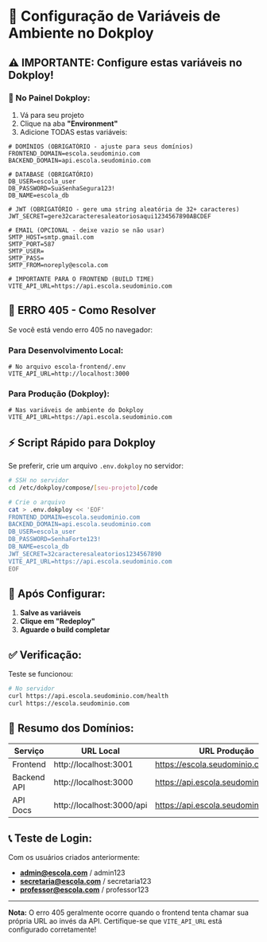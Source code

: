 # 🔧 Configuração de Variáveis de Ambiente no Dokploy

## ⚠️ IMPORTANTE: Configure estas variáveis no Dokploy!

### 📝 No Painel Dokploy:

1. Vá para seu projeto
2. Clique na aba **"Environment"**
3. Adicione TODAS estas variáveis:

```env
# DOMÍNIOS (OBRIGATÓRIO - ajuste para seus domínios)
FRONTEND_DOMAIN=escola.seudominio.com
BACKEND_DOMAIN=api.escola.seudominio.com

# DATABASE (OBRIGATÓRIO)
DB_USER=escola_user
DB_PASSWORD=SuaSenhaSegura123!
DB_NAME=escola_db

# JWT (OBRIGATÓRIO - gere uma string aleatória de 32+ caracteres)
JWT_SECRET=gere32caracteresaleatoriosaqui1234567890ABCDEF

# EMAIL (OPCIONAL - deixe vazio se não usar)
SMTP_HOST=smtp.gmail.com
SMTP_PORT=587
SMTP_USER=
SMTP_PASS=
SMTP_FROM=noreply@escola.com

# IMPORTANTE PARA O FRONTEND (BUILD TIME)
VITE_API_URL=https://api.escola.seudominio.com
```

## 🚨 ERRO 405 - Como Resolver

Se você está vendo erro 405 no navegador:

### Para Desenvolvimento Local:
```env
# No arquivo escola-frontend/.env
VITE_API_URL=http://localhost:3000
```

### Para Produção (Dokploy):
```env
# Nas variáveis de ambiente do Dokploy
VITE_API_URL=https://api.escola.seudominio.com
```

## ⚡ Script Rápido para Dokploy

Se preferir, crie um arquivo `.env.dokploy` no servidor:

```bash
# SSH no servidor
cd /etc/dokploy/compose/[seu-projeto]/code

# Crie o arquivo
cat > .env.dokploy << 'EOF'
FRONTEND_DOMAIN=escola.seudominio.com
BACKEND_DOMAIN=api.escola.seudominio.com
DB_USER=escola_user
DB_PASSWORD=SenhaForte123!
DB_NAME=escola_db
JWT_SECRET=32caracteresaleatorios1234567890
VITE_API_URL=https://api.escola.seudominio.com
EOF
```

## 🔄 Após Configurar:

1. **Salve as variáveis**
2. **Clique em "Redeploy"**
3. **Aguarde o build completar**

## ✅ Verificação:

Teste se funcionou:
```bash
# No servidor
curl https://api.escola.seudominio.com/health
curl https://escola.seudominio.com
```

## 🎯 Resumo dos Domínios:

| Serviço | URL Local | URL Produção |
|---------|-----------|--------------|
| Frontend | http://localhost:3001 | https://escola.seudominio.com |
| Backend API | http://localhost:3000 | https://api.escola.seudominio.com |
| API Docs | http://localhost:3000/api | https://api.escola.seudominio.com/api |

## 📞 Teste de Login:

Com os usuários criados anteriormente:
- **admin@escola.com** / admin123
- **secretaria@escola.com** / secretaria123
- **professor@escola.com** / professor123

---

**Nota:** O erro 405 geralmente ocorre quando o frontend tenta chamar sua própria URL ao invés da API. Certifique-se que `VITE_API_URL` está configurado corretamente!